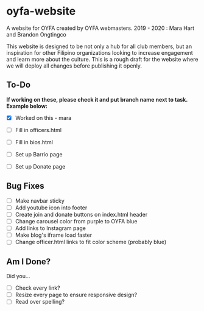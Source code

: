 # oyfa-website
A website for OYFA created by OYFA webmasters.
2019 - 2020 : Mara Hart and Brandon Ongtingco

This website is designed to be not only a hub for all club members, but an inspiration for other Filipino organizations looking to increase engagement and learn more about the culture.
This is a rough draft for the website where we will deploy all changes before publishing it openly.

## To-Do
**If working on these, please check it and put branch name next to task. Example below:**  
- [x] Worked on this - mara

- [ ] Fill in officers.html
- [ ] Fill in bios.html
- [ ] Set up Barrio page
- [ ] Set up Donate page

## Bug Fixes
- [ ] Make navbar sticky
- [ ] Add youtube icon into footer
- [ ] Create join and donate buttons on index.html header
- [ ] Change carousel color from purple to OYFA blue
- [ ] Add links to Instagram page
- [ ] Make blog's iframe load faster
- [ ] Change officer.html links to fit color scheme (probably blue)

## Am I Done?
Did you...
- [ ] Check every link?
- [ ] Resize every page to ensure responsive design?
- [ ] Read over spelling?
